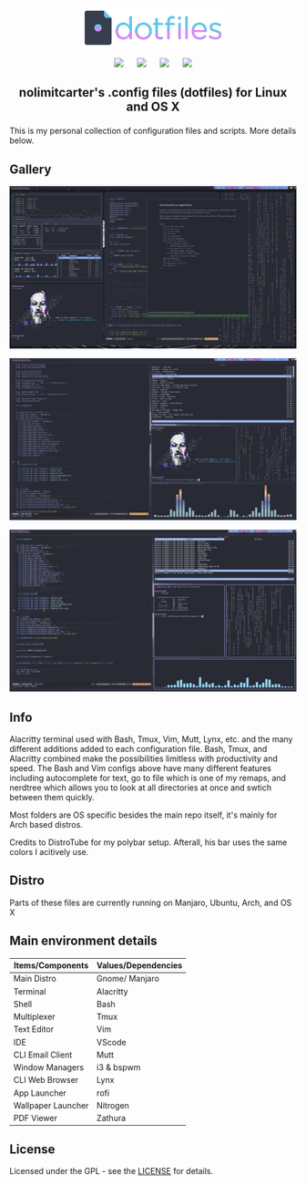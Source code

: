 <p align="center"> 
  <a name="top" href="https://github.com/nolimitcarter/dotfiles">
    <img width="50%" src="assets/dotfiles.png">
  </a>
</p>

<p align="center">
<a href="#setup"><img width="120px" style="padding: 0 10px;" src="https://i.ibb.co/b5DYRxb/setup.png"></a>
<a href="https://github.com/nolimitcarter/dotfiles/wiki/Keybinds"><img width="120px" style="padding: 0 10px;" src="https://i.ibb.co/VVc5S9d/keybinds.png"></a>
<a href="https://github.com/nolimitcarter/dotfiles/wiki/Gallery"><img width="120px" style="padding: 0 10px;" src="https://i.ibb.co/C1sdMw9/gallery.png"></a>
<a href="#notes"><img width="120px" style="padding: 0 10px;" src="https://i.ibb.co/g75Z25g/notes.png"></a>
</p>

## <p align="center">nolimitcarter's .config files (dotfiles) for Linux and OS X</p>

This is my personal collection of configuration files and scripts. More details below.

## Gallery
 
![preview](https://github.com/nolimitcarter/dotfiles/blob/master/assets/image27.jpg)

![preview](https://github.com/nolimitcarter/dotfiles/blob/master/assets/image26.jpg)

<!--![preview](https://github.com/nolimitcarter/dotfiles/blob/master/assets/image22.jpg)-->

![preview](https://github.com/nolimitcarter/dotfiles/blob/master/assets/image22.jpg)


## Info

Alacritty terminal used with Bash, Tmux, Vim, Mutt, Lynx, etc. and the many different additions added to each configuration file. Bash, Tmux, and Alacritty combined make the possibilities limitless with productivity and speed. The Bash and Vim configs above have many different features including autocomplete for text, go to file which is one of my remaps, and nerdtree which allows you to look at all directories at once and swtich between them quickly.  

Most folders are OS specific besides the main repo itself, it's mainly for Arch based distros.

Credits to DistroTube for my polybar setup. Afterall, his bar uses the same colors I acitively use. 

## Distro

Parts of these files are currently running on Manjaro, Ubuntu, Arch, and OS X

## Main environment details

| Items/Components     | Values/Dependencies                                                                                  |
|----------------------|------------------------------------------------------------------------------------------------------|
| Main Distro          | Gnome/ Manjaro                                                                                       |
| Terminal             | Alacritty                                                                                            |
| Shell                | Bash                                                                                                 |
| Multiplexer          | Tmux                                                                                                 |
| Text Editor          | Vim                                                                                                  |
| IDE                  | VScode                                                                                               |
| CLI Email Client     | Mutt                                                                                                 |
| Window Managers      | i3 & bspwm                                                                                           |
| CLI Web Browser      | Lynx                                                                                                 |
| App Launcher         | rofi                                                                                                 |
| Wallpaper Launcher   | Nitrogen                                                                                             |
| PDF Viewer           | Zathura                                                                                              |

## License

Licensed under the GPL - see the [LICENSE](LICENSE.md) for details.

